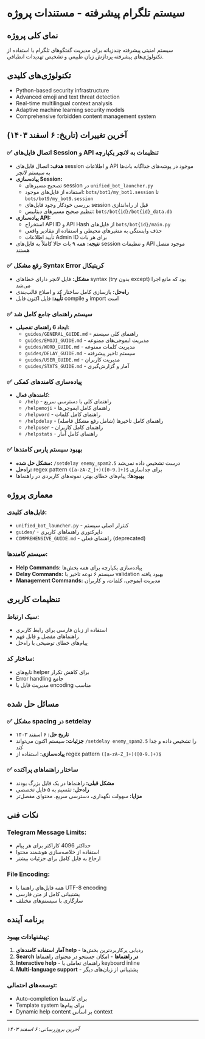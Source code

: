 # سیستم تلگرام پیشرفته - مستندات پروژه

## نمای کلی پروژه

سیستم امنیتی پیشرفته چندزبانه برای مدیریت گفتگوهای تلگرام با استفاده از تکنولوژی‌های پیشرفته پردازش زبان طبیعی و تشخیص تهدیدات انطباقی.

## تکنولوژی‌های کلیدی
- Python-based security infrastructure
- Advanced emoji and text threat detection
- Real-time multilingual context analysis
- Adaptive machine learning security models
- Comprehensive forbidden content management system

## آخرین تغییرات (تاریخ: ۶ اسفند ۱۴۰۳)

### ✅ اتصال فایل‌های Session و API تنظیمات به لانچر یکپارچه
- **هدف:** اتصال فایل‌های session و اطلاعات API موجود در پوشه‌های جداگانه بات‌ها به سیستم لانچر
- **پیاده‌سازی Session:**
  - تصحیح مسیرهای session در `unified_bot_launcher.py`
  - استفاده از فایل‌های موجود: `bots/bot1/my_bot1.session` تا `bots/bot9/my_bot9.session`
  - بررسی خودکار وجود فایل‌های session قبل از راه‌اندازی
  - تنظیم صحیح مسیرهای دیتابیس: `bots/bot{id}/bot{id}_data.db`
- **پیاده‌سازی API:**
  - استخراج API ID و API Hash از فایل‌های `bots/bot{id}/main.py`
  - حذف وابستگی به متغیرهای محیطی و استفاده از مقادیر واقعی
  - تأیید اطلاعات Admin ID برای هر بات
- **نتیجه:** همه ۹ بات حالا کاملاً به فایل‌های session و تنظیمات API موجود متصل هستند

### ✅ رفع مشکل Syntax Error کریتیکال
- **مشکل:** فایل لانچر دارای خطاهای syntax (try بدون except) بود که مانع اجرا می‌شد
- **راه‌حل:** بازسازی کامل ساختار کد و اصلاح قالب‌بندی
- **تأیید:** فایل اکنون قابل compile و import است

### ✅ سیستم راهنمای جامع کامل شد
- **ایجاد 6 راهنمای تفصیلی:**
  - `guides/GENERAL_GUIDE.md` - راهنمای کلی سیستم
  - `guides/EMOJI_GUIDE.md` - مدیریت ایموجی‌های ممنوعه
  - `guides/WORD_GUIDE.md` - مدیریت کلمات ممنوعه
  - `guides/DELAY_GUIDE.md` - سیستم تاخیر پیشرفته
  - `guides/USER_GUIDE.md` - مدیریت کاربران
  - `guides/STATS_GUIDE.md` - آمار و گزارش‌گیری

### ✅ پیاده‌سازی کامندهای کمکی
- **کامندهای فعال:**
  - `/help` - راهنمای کلی با دسترسی سریع
  - `/helpemoji` - راهنمای کامل ایموجی‌ها
  - `/helpword` - راهنمای کامل کلمات
  - `/helpdelay` - راهنمای کامل تاخیرها (شامل رفع مشکل فاصله)
  - `/helpuser` - راهنمای کامل کاربران
  - `/helpstats` - راهنمای کامل آمار

### ✅ بهبود سیستم پارس کامندها
- **مشکل حل شده:** `/setdelay enemy_spam2.5` درست تشخیص داده نمی‌شد
- **راه‌حل:** regex pattern `([a-zA-Z_]+)([0-9.]+)$` برای جداسازی
- **بهبودها:** پیام‌های خطای بهتر، نمونه‌های کاربردی در راهنماها

## معماری پروژه

### فایل‌های کلیدی:
- `unified_bot_launcher.py` - کنترلر اصلی سیستم
- `guides/` - دایرکتوری راهنماهای کاربری
- `COMPREHENSIVE_GUIDE.md` - راهنمای فعلی (deprecated)

### سیستم کامندها:
- **Help Commands:** پیاده‌سازی یکپارچه برای همه بخش‌ها
- **Delay Commands:** سیستم ۶ نوعه تاخیر با validation بهبود یافته
- **Management Commands:** مدیریت ایموجی، کلمات، و کاربران

## تنظیمات کاربری

### سبک ارتباط:
- استفاده از زبان فارسی برای رابط کاربری
- راهنماهای مفصل و قابل فهم
- پیام‌های خطای توضیحی با راه‌حل

### ساختار کد:
- تابع‌های helper برای کاهش تکرار
- Error handling جامع
- مدیریت فایل با encoding مناسب

## مسائل حل شده

### ✅ مشکل spacing در setdelay
- **تاریخ حل:** ۶ اسفند ۱۴۰۳
- **جزئیات:** سیستم اکنون می‌تواند `/setdelay enemy_spam2.5` را تشخیص داده و جدا کند
- **پیاده‌سازی:** استفاده از regex pattern `([a-zA-Z_]+)([0-9.]+)$`

### ✅ ساختار راهنماهای پراکنده
- **مشکل قبلی:** راهنماها در یک فایل بزرگ بودند
- **راه‌حل:** تقسیم به ۵ فایل تخصصی
- **مزایا:** سهولت نگهداری، دسترسی سریع، محتوای مفصل‌تر

## نکات فنی

### Telegram Message Limits:
- حداکثر 4096 کاراکتر برای هر پیام
- استفاده از خلاصه‌سازی هوشمند محتوا
- ارجاع به فایل کامل برای جزئیات بیشتر

### File Encoding:
- همه فایل‌های راهنما با UTF-8 encoding
- پشتیبانی کامل از متن فارسی
- سازگاری با سیستم‌های مختلف

## برنامه آینده

### پیشنهادات بهبود:
1. **آمار استفاده کامندهای help** - ردیابی پرکاربردترین بخش‌ها
2. **Search در راهنماها** - امکان جستجو در محتوای راهنماها
3. **Interactive help** - راهنمای تعاملی با keyboard inline
4. **Multi-language support** - پشتیبانی از زبان‌های دیگر

### توسعه‌های احتمالی:
- Auto-completion برای کامندها
- Template system برای پیام‌ها
- Dynamic help content بر اساس context

---
*آخرین بروزرسانی: ۶ اسفند ۱۴۰۳*